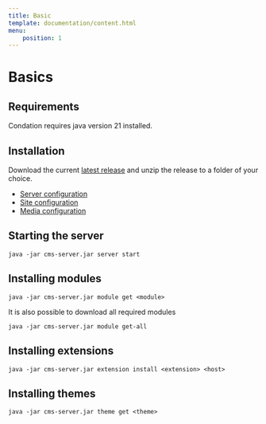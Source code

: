 ```yaml
---
title: Basic
template: documentation/content.html
menu:
    position: 1
---
```


# Basics

## Requirements

Condation requires java version 21 installed.

## Installation

Download the current [latest release](https://github.com/CondationCMS/cms-server/releases) and unzip the release to a folder of your choice.

* [Server configuration](/documentation/basics/server-config)
* [Site configuration](/documentation/basics/site-config)
* [Media configuration](/documentation/basics/media-config)

## Starting the server

```shell
java -jar cms-server.jar server start
```

## Installing modules

```shell
java -jar cms-server.jar module get <module>
```

It is also possible to download all required modules

```shell
java -jar cms-server.jar module get-all
```

## Installing extensions

```shell
java -jar cms-server.jar extension install <extension> <host>
```

## Installing themes

```shell
java -jar cms-server.jar theme get <theme>
```
